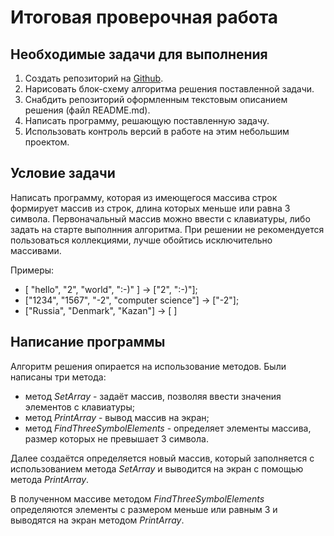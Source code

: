 # Итоговая проверочная работа

## Необходимые задачи для выполнения

1. Создать репозиторий на [Github](https://github.com/).
2. Нарисовать блок-схему алгоритма решения поставленной задачи.
3. Снабдить репозиторий оформленным текстовым описанием решения (файл README.md).
4. Написать программу, решающую поставленную задачу.
5. Использовать контроль версий в работе на этим небольшим проектом.

## Условие задачи

Написать программу, которая из имеющегося массива строк формирует массив из строк, длина которых меньше или равна 3 символа. Первоначальный массив можно ввести с клавиатуры, либо задать на старте выполнния алгоритма. При решении не рекомендуется пользоваться коллекциями, лучше обойтись исключительно массивами.

Примеры:
* [ "hello", "2", "world", ":-)" ] -> ["2", ":-)"];
* ["1234", "1567", "-2", "computer science"] -> ["-2"];
* ["Russia", "Denmark", "Kazan"] -> [ ]

## Написание программы

Алгоритм решения опирается на использование методов. Были написаны три метода:
* метод *SetArray* - задаёт массив, позволяя ввести значения элементов с клавиатуры;
* метод *PrintArray* - вывод массив на экран;
* метод *FindThreeSymbolElements* - определяет элементы массива, размер которых не превышает 3 символа.

Далее создаётся определяется новый массив, который заполняется с использованием метода *SetArray* и выводится на экран с помощью метода *PrintArray*.

В полученном массиве методом *FindThreeSymbolElements* определяются элементы с размером меньше или равным 3 и выводятся на экран методом *PrintArray*.